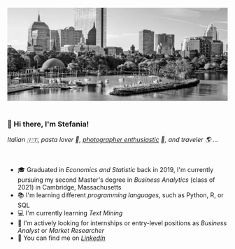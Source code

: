 ![image](boston.jpeg)
<br>
<br>


### 📌 Hi there, I'm Stefania!
*Italian 🇮🇹, pasta lover 🍝, [photographer enthusiastic][2] 📸, and traveler 🌎 ...* <br>


<br>

- 🎓 Graduated in *Economics and Statistic* back in 2019, I'm currently pursuing my second Master's degree in *Business Analytics* (class of 2021) in Cambridge, Massachusetts
- 📚 I'm learning different *programming languages*, such as Python, R, or SQL
- 💻 I'm currently learning *Text Mining* 
- 🔎 I'm actively looking for internships or entry-level positions as *Business Analyst* or *Market Researcher*
- 💼 You can find me on *[LinkedIn][1]*

<!-- Links to your social media accounts -->

[1]: https://www.linkedin.com/in/stefania-menini/
[2]: https://www.instagram.com/stefaniamenini/

